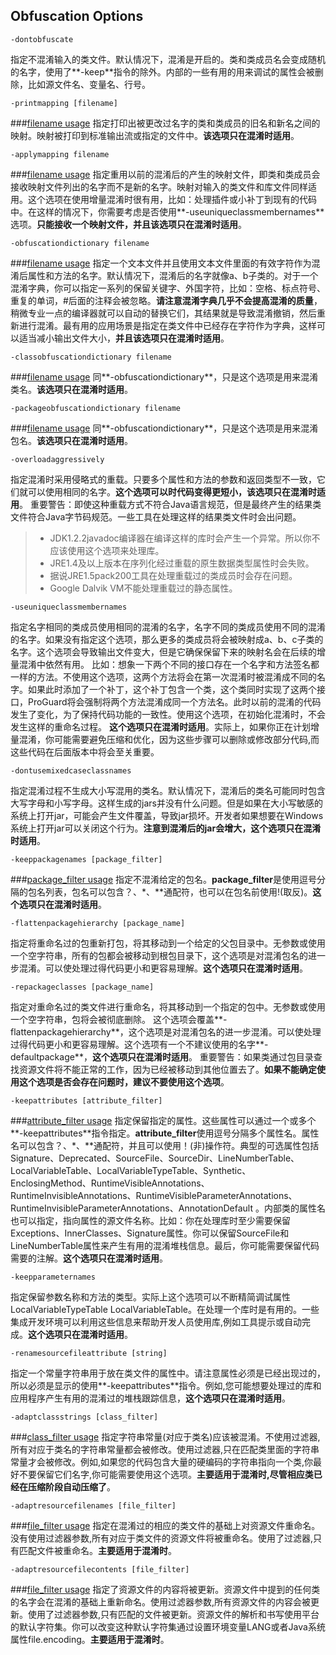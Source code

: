 ## Obfuscation Options
```
-dontobfuscate
```
指定不混淆输入的类文件。默认情况下，混淆是开启的。类和类成员名会变成随机的名字，使用了**-keep**指令的除外。内部的一些有用的用来调试的属性会被删除，比如源文件名、变量名、行号。

```
-printmapping [filename]
```
###[filename usage](https://github.com/weeklynote/weeklymd/blob/master/proguard/file-names.md)
指定打印出被更改过名字的类和类成员的旧名和新名之间的映射。映射被打印到标准输出流或指定的文件中。**该选项只在混淆时适用**。

```
-applymapping filename
```
###[filename usage](https://github.com/weeklynote/weeklymd/blob/master/proguard/file-names.md)
指定重用以前的混淆后的产生的映射文件，即类和类成员会接收映射文件列出的名字而不是新的名字。映射对输入的类文件和库文件同样适用。这个选项在使用增量混淆时很有用，比如：处理插件或小补丁到现有的代码中。在这样的情况下，你需要考虑是否使用**-useuniqueclassmembernames**选项。**只能接收一个映射文件，并且该选项只在混淆时适用**。
```
-obfuscationdictionary filename
```
###[filename usage](https://github.com/weeklynote/weeklymd/blob/master/proguard/file-names.md)
指定一个文本文件并且使用文本文件里面的有效字符作为混淆后属性和方法的名字。默认情况下，混淆后的名字就像a、b子类的。对于一个混淆字典，你可以指定一系列的保留关键字、外国字符，比如：空格、标点符号、重复的单词，#后面的注释会被忽略。**请注意混淆字典几乎不会提高混淆的质量**，稍微专业一点的编译器就可以自动的替换它们，其结果就是导致混淆撤销，然后重新进行混淆。最有用的应用场景是指定在类文件中已经存在字符作为字典，这样可以适当减小输出文件大小，**并且该选项只在混淆时适用**。
```
-classobfuscationdictionary filename
```
###[filename usage](https://github.com/weeklynote/weeklymd/blob/master/proguard/file-names.md)
同**-obfuscationdictionary**，只是这个选项是用来混淆类名。**该选项只在混淆时适用**。
```
-packageobfuscationdictionary filename
```
###[filename usage](https://github.com/weeklynote/weeklymd/blob/master/proguard/file-names.md)
同**-obfuscationdictionary**，只是这个选项是用来混淆包名。**该选项只在混淆时适用**。
```
-overloadaggressively
```
指定混淆时采用侵略式的重载。只要多个属性和方法的参数和返回类型不一致，它们就可以使用相同的名字。**这个选项可以时代码变得更短小，该选项只在混淆时适用**。
重要警告：即使这种重载方式不符合Java语言规范，但是最终产生的结果类文件符合Java字节码规范。一些工具在处理这样的结果类文件时会出问题。
> - JDK1.2.2javadoc编译器在编译这样的库时会产生一个异常。所以你不应该使用这个选项来处理库。
> - JRE1.4及以上版本在序列化经过重载的原生数据类型属性时会失败。
> - 据说JRE1.5pack200工具在处理重载过的类成员时会存在问题。
> - Google Dalvik VM不能处理重载过的静态属性。

```
-useuniqueclassmembernames
```
指定名字相同的类成员使用相同的混淆的名字，名字不同的类成员使用不同的混淆的名字。如果没有指定这个选项，那么更多的类成员将会被映射成a、b、c子类的名字。这个选项会导致输出文件变大，但是它确保保留下来的映射名会在后续的增量混淆中依然有用。
比如：想象一下两个不同的接口存在一个名字和方法签名都一样的方法。不使用这个选项，这两个方法将会在第一次混淆时被混淆成不同的名字。如果此时添加了一个补丁，这个补丁包含一个类，这个类同时实现了这两个接口，ProGuard将会强制将两个方法混淆成同一个方法名。此时以前的混淆的代码发生了变化，为了保持代码功能的一致性。使用这个选项，在初始化混淆时，不会发生这样的重命名过程。
**这个选项只在混淆时适用**。实际上，如果你正在计划增量混淆，你可能需要避免压缩和优化，因为这些步骤可以删除或修改部分代码,而这些代码在后面版本中将会至关重要。
```
-dontusemixedcaseclassnames
```
指定混淆过程不生成大小写混用的类名。默认情况下，混淆后的类名可能同时包含大写字母和小写字母。这样生成的jars并没有什么问题。但是如果在大小写敏感的系统上打开jar，可能会产生文件覆盖，导致jar损坏。开发者如果想要在Windows系统上打开jar可以关闭这个行为。**注意到混淆后的jar会增大，这个选项只在混淆时适用**。
```
-keeppackagenames [package_filter]
```
###[package_filter usage](https://github.com/weeklynote/weeklymd/blob/master/proguard/filters.md)
指定不混淆给定的包名。**package_filter**是使用逗号分隔的包名列表，包名可以包含？、\*、\*\*通配符，也可以在包名前使用!(取反)。**这个选项只在混淆时适用**。
```
-flattenpackagehierarchy [package_name]
```
指定将重命名过的包重新打包，将其移动到一个给定的父包目录中。无参数或使用一个空字符串，所有的包都会被移动到根包目录下，这个选项是对混淆包名的进一步混淆。可以使处理过得代码更小和更容易理解。**这个选项只在混淆时适用**。
```
-repackageclasses [package_name]
```
指定对重命名过的类文件进行重命名，将其移动到一个指定的包中。无参数或使用一个空字符串，包将会被彻底删除。
这个选项会覆盖**-flattenpackagehierarchy**，这个选项是对混淆包名的进一步混淆。可以使处理过得代码更小和更容易理解。这个选项有一个不建议使用的名字**-defaultpackage**，**这个选项只在混淆时适用**。
重要警告：如果类通过包目录查找资源文件将不能正常的工作，因为已经被移动到其他位置去了。**如果不能确定使用这个选项是否会存在问题时，建议不要使用这个选项**。
```
-keepattributes [attribute_filter]
```
###[attribute_filter usage](https://github.com/weeklynote/weeklymd/blob/master/proguard/filters.md)
指定保留指定的属性。这些属性可以通过一个或多个**-keepattributes**指令指定。**attribute_filter**使用逗号分隔多个属性名。属性名可以包含？、\*、\**通配符，并且可以使用！(非)操作符。典型的可选属性包括Signature、Deprecated、SourceFile、SourceDir、LineNumberTable、 LocalVariableTable、LocalVariableTypeTable、Synthetic、EnclosingMethod、RuntimeVisibleAnnotations、 RuntimeInvisibleAnnotations、RuntimeVisibleParameterAnnotations、RuntimeInvisibleParameterAnnotations、AnnotationDefault 。内部类的属性名也可以指定，指向属性的源文件名称。比如：你在处理库时至少需要保留Exceptions、InnerClasses、Signature属性。你可以保留SourceFile和LineNumberTable属性来产生有用的混淆堆栈信息。最后，你可能需要保留代码需要的注解。**这个选项只在混淆时适用**。
```
-keepparameternames
```
指定保留参数名称和方法的类型。实际上这个选项可以不断精简调试属性LocalVariableTypeTable LocalVariableTable。在处理一个库时是有用的。一些集成开发环境可以利用这些信息来帮助开发人员使用库,例如工具提示或自动完成。**这个选项只在混淆时适用**。
```
-renamesourcefileattribute [string]
```
指定一个常量字符串用于放在类文件的属性中。请注意属性必须是已经出现过的，所以必须是显示的使用**-keepattributes**指令。例如,您可能想要处理过的库和应用程序产生有用的混淆过的堆栈跟踪信息，**这个选项只在混淆时适用**。
```
-adaptclassstrings [class_filter]
```
###[class_filter usage](https://github.com/weeklynote/weeklymd/blob/master/proguard/filters.md)
指定字符串常量(对应于类名)应该被混淆。不使用过滤器,所有对应于类名的字符串常量都会被修改。使用过滤器,只在匹配类里面的字符串常量才会被修改。例如,如果您的代码包含大量的硬编码的字符串指向一个类,你最好不要保留它们名字,你可能需要使用这个选项。**主要适用于混淆时,尽管相应类已经在压缩阶段自动压缩了**。
```
-adaptresourcefilenames [file_filter]
```
###[file_filter usage](https://github.com/weeklynote/weeklymd/blob/master/proguard/file-filters.md)
指定在混淆过的相应的类文件的基础上对资源文件重命名。没有使用过滤器参数,所有对应于类文件的资源文件将被重命名。使用了过滤器,只有匹配文件被重命名。**主要适用于混淆时**。
```
-adaptresourcefilecontents [file_filter]
```
###[file_filter usage](https://github.com/weeklynote/weeklymd/blob/master/proguard/file-filters.md)
指定了资源文件的内容将被更新。资源文件中提到的任何类的名字会在混淆的基础上重新命名。使用过滤器参数,所有资源文件的内容会被更新。使用了过滤器参数,只有匹配的文件被更新。资源文件的解析和书写使用平台的默认字符集。你可以改变这种默认字符集通过设置环境变量LANG或者Java系统属性file.encoding。**主要适用于混淆时**。
